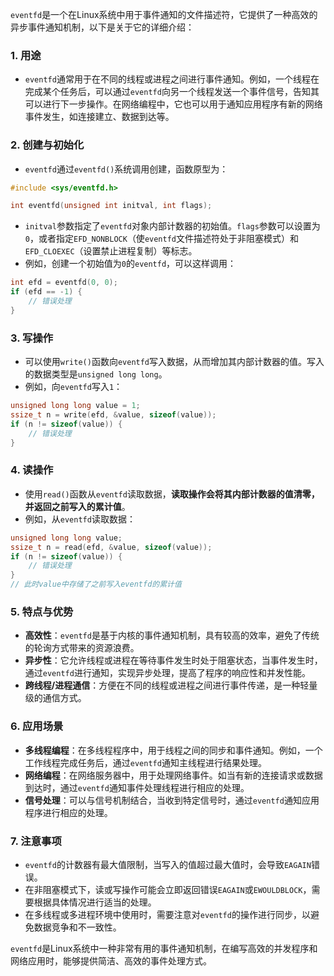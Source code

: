 `eventfd`是一个在Linux系统中用于事件通知的文件描述符，它提供了一种高效的异步事件通知机制，以下是关于它的详细介绍：

### 1. 用途
- `eventfd`通常用于在不同的线程或进程之间进行事件通知。例如，一个线程在完成某个任务后，可以通过`eventfd`向另一个线程发送一个事件信号，告知其可以进行下一步操作。在网络编程中，它也可以用于通知应用程序有新的网络事件发生，如连接建立、数据到达等。

### 2. 创建与初始化
- `eventfd`通过`eventfd()`系统调用创建，函数原型为：
```c
#include <sys/eventfd.h>

int eventfd(unsigned int initval, int flags);
```
- `initval`参数指定了`eventfd`对象内部计数器的初始值。`flags`参数可以设置为`0`，或者指定`EFD_NONBLOCK`（使`eventfd`文件描述符处于非阻塞模式）和`EFD_CLOEXEC`（设置禁止进程复制）等标志。
- 例如，创建一个初始值为`0`的`eventfd`，可以这样调用：
```c
int efd = eventfd(0, 0);
if (efd == -1) {
    // 错误处理
}
```

### 3. 写操作
- 可以使用`write()`函数向`eventfd`写入数据，从而增加其内部计数器的值。写入的数据类型是`unsigned long long`。
- 例如，向`eventfd`写入`1`：
```c
unsigned long long value = 1;
ssize_t n = write(efd, &value, sizeof(value));
if (n != sizeof(value)) {
    // 错误处理
}
```

### 4. 读操作
- 使用`read()`函数从`eventfd`读取数据，**读取操作会将其内部计数器的值清零，并返回之前写入的累计值**。
- 例如，从`eventfd`读取数据：
```c
unsigned long long value;
ssize_t n = read(efd, &value, sizeof(value));
if (n != sizeof(value)) {
    // 错误处理
}
// 此时value中存储了之前写入eventfd的累计值
```

### 5. 特点与优势
- **高效性**：`eventfd`是基于内核的事件通知机制，具有较高的效率，避免了传统的轮询方式带来的资源浪费。
- **异步性**：它允许线程或进程在等待事件发生时处于阻塞状态，当事件发生时，通过`eventfd`进行通知，实现异步处理，提高了程序的响应性和并发性能。
- **跨线程/进程通信**：方便在不同的线程或进程之间进行事件传递，是一种轻量级的通信方式。

### 6. 应用场景
- **多线程编程**：在多线程程序中，用于线程之间的同步和事件通知。例如，一个工作线程完成任务后，通过`eventfd`通知主线程进行结果处理。
- **网络编程**：在网络服务器中，用于处理网络事件。如当有新的连接请求或数据到达时，通过`eventfd`通知事件处理线程进行相应的处理。
- **信号处理**：可以与信号机制结合，当收到特定信号时，通过`eventfd`通知应用程序进行相应的处理。

### 7. 注意事项
- `eventfd`的计数器有最大值限制，当写入的值超过最大值时，会导致`EAGAIN`错误。
- 在非阻塞模式下，读或写操作可能会立即返回错误`EAGAIN`或`EWOULDBLOCK`，需要根据具体情况进行适当的处理。
- 在多线程或多进程环境中使用时，需要注意对`eventfd`的操作进行同步，以避免数据竞争和不一致性。

`eventfd`是Linux系统中一种非常有用的事件通知机制，在编写高效的并发程序和网络应用时，能够提供简洁、高效的事件处理方式。